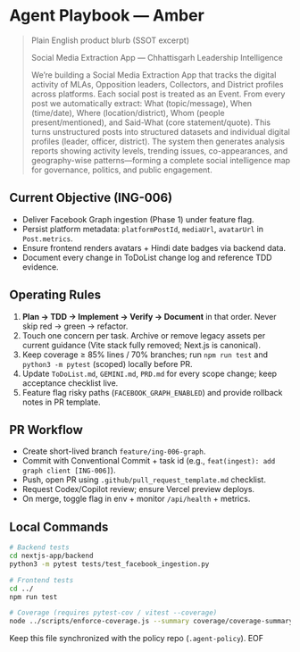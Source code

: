 # Agent Playbook — Amber


> Plain English product blurb (SSOT excerpt)
>
> Social Media Extraction App — Chhattisgarh Leadership Intelligence
>
> We’re building a Social Media Extraction App that tracks the digital activity of MLAs, Opposition leaders, Collectors, and District profiles across platforms. Each social post is treated as an Event. From every post we automatically extract: What (topic/message), When (time/date), Where (location/district), Whom (people present/mentioned), and Said-What (core statement/quote). This turns unstructured posts into structured datasets and individual digital profiles (leader, officer, district). The system then generates analysis reports showing activity levels, trending issues, co-appearances, and geography-wise patterns—forming a complete social intelligence map for governance, politics, and public engagement.

## Current Objective (ING-006)
- Deliver Facebook Graph ingestion (Phase 1) under feature flag.
- Persist platform metadata: `platformPostId`, `mediaUrl`, `avatarUrl` in `Post.metrics`.
- Ensure frontend renders avatars + Hindi date badges via backend data.
- Document every change in ToDoList change log and reference TDD evidence.

## Operating Rules
1. **Plan → TDD → Implement → Verify → Document** in that order. Never skip red → green → refactor.
2. Touch one concern per task. Archive or remove legacy assets per current guidance (Vite stack fully removed; Next.js is canonical).
3. Keep coverage ≥ 85% lines / 70% branches; run `npm run test` and `python3 -m pytest` (scoped) locally before PR.
4. Update `ToDoList.md`, `GEMINI.md`, `PRD.md` for every scope change; keep acceptance checklist live.
5. Feature flag risky paths (`FACEBOOK_GRAPH_ENABLED`) and provide rollback notes in PR template.

## PR Workflow
- Create short-lived branch `feature/ing-006-graph`.
- Commit with Conventional Commit + task id (e.g., `feat(ingest): add graph client [ING-006]`).
- Push, open PR using `.github/pull_request_template.md` checklist.
- Request Codex/Copilot review; ensure Vercel preview deploys.
- On merge, toggle flag in env + monitor `/api/health` + metrics.

## Local Commands
```bash
# Backend tests
cd nextjs-app/backend
python3 -m pytest tests/test_facebook_ingestion.py

# Frontend tests
cd ../
npm run test

# Coverage (requires pytest-cov / vitest --coverage)
node ../scripts/enforce-coverage.js --summary coverage/coverage-summary.json
```

Keep this file synchronized with the policy repo (`.agent-policy`). EOF

